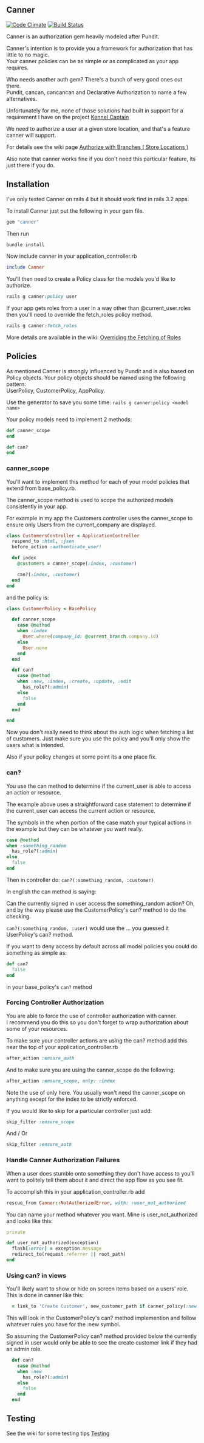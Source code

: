 ## Canner

[![Code Climate](https://codeclimate.com/github/jacklin10/canner/badges/gpa.svg)](https://codeclimate.com/github/jacklin10/canner)
[![Build Status](https://travis-ci.org/jacklin10/canner.svg?branch=master)](https://travis-ci.org/jacklin10/canner)

Canner is an authorization gem heavily modeled after Pundit.  

Canner's intention is to provide you a framework for authorization that has little to no magic.  
Your canner policies can be as simple or as complicated as your app requires.

Who needs another auth gem?  There's a bunch of very good ones out there.  
Pundit, cancan, cancancan and Declarative Authorization to name a few alternatives.  

Unfortunately for me, none of those solutions had built in support for a requirement I have on the
project [Kennel Captain](http://www.kennelcaptain.com)  

We need to authorize a user at a given store location, and that's a feature canner will support.

For details see the wiki page [Authorize with Branches ( Store Locations )](https://github.com/jacklin10/canner/wiki/Authorize-with-Branches)

Also note that canner works fine if you don't need this particular feature, its just there if you do.

## Installation

I've only tested Canner on rails 4 but it should work find in rails 3.2 apps.

To install Canner just put the following in your gem file.
``` ruby
gem "canner"
```

Then run

``` ruby
bundle install
```

Now include canner in your application_controller.rb

``` ruby
include Canner
```

You'll then need to create a Policy class for the models you'd like to authorize.

``` ruby
rails g canner:policy user
```

If your app gets roles from a user in a way other than @current_user.roles then you'll
need to override the fetch_roles policy method.

```ruby
rails g canner:fetch_roles
```

More details are available in the wiki: 
[Overriding the Fetching of Roles](https://github.com/jacklin10/canner/wiki/Feed-Roles)

## Policies

As mentioned Canner is strongly influenced by Pundit and is also based on Policy objects.
Your policy objects should be named using the following pattern:   
UserPolicy, CustomerPolicy, AppPolicy.

Use the generator to save you some time: 
``` rails g canner:policy <model name> ```

Your policy models need to implement 2 methods:
``` ruby
def canner_scope
end

def can?
end
```

### canner_scope

You'll want to implement this method for each of your model policies that extend from base_policy.rb.

The canner_scope method is used to scope the authorized models consistently in your app.

For example in my app the Customers controller uses the canner_scope to
ensure only Users from the current_company are displayed.

``` ruby
class CustomersController < ApplicationController
  respond_to :html, :json
  before_action :authenticate_user!

  def index
    @customers = canner_scope(:index, :customer)

    can?(:index, :customer)
  end
end
```

and the policy is:

``` ruby
class CustomerPolicy < BasePolicy

  def canner_scope
    case @method
    when :index
      User.where(company_id: @current_branch.company.id)
    else
      User.none
    end
  end

  def can?
    case @method
    when :new, :index, :create, :update, :edit
      has_role?(:admin)
    else
      false
    end
  end

end
```

Now you don't really need to think about the auth logic when fetching a list of customers.
Just make sure you use the policy and you'll only show the users what is intended.

Also if your policy changes at some point its a one place fix.

### can?

You use the can method to determine if the current_user is able to access an action or resource.

The example above uses a straightforward case statement to determine if the current_user can
access the current action or resource.

The symbols in the when portion of the case match your typical actions in the example but they
can be whatever you want really.

``` ruby
case @method
when :something_random
  has_role?(:admin)
else
  false
end
```
Then in controller do:
```can?(:something_random, :customer)```

In english the can method is saying:

Can the currently signed in user access the something_random action?  Oh, and by the way please
use the CustomerPolicy's can? method to do the checking.

`can?(:something_random, :user)` would use the ... you guessed it UserPolicy's can? method.

If you want to deny access by default across all model policies you could do something as simple as:

``` ruby
def can?
  false
end
```

in your base_policy's `can?` method

### Forcing Controller Authorization

You are able to force the use of controller authorization with canner.  
I recommend you do this so you don't forget to wrap authorization about some of your resources.

To make sure your controller actions are using the can? method add this near the top of your
application_controller.rb

``` ruby
after_action :ensure_auth
```

And to make sure you are using the canner_scope do the following:
``` ruby
after_action :ensure_scope, only: :index
```

Note the use of only here.  You usually won't need the canner_scope on anything except
for the index to be strictly enforced.

If you would like to skip for a particular controller just add:
``` ruby
skip_filter :ensure_scope
```
And / Or
``` ruby
skip_filter :ensure_auth
```

### Handle Canner Authorization Failures

When a user does stumble onto something they don't have access to you'll want to politely
tell them about it and direct the app flow as you see fit.

To accomplish this in your application_controller.rb add

``` ruby
rescue_from Canner::NotAuthorizedError, with: :user_not_authorized
```

You can name your method whatever you want.  Mine is user_not_authorized and looks like this:

``` ruby
private

def user_not_authorized(exception)
  flash[:error] = exception.message
  redirect_to(request.referrer || root_path)
end
```

### Using can? in views

You'll likely want to show or hide on screen items based on a users' role.
This is done in canner like this:

``` ruby
  = link_to 'Create Customer', new_customer_path if canner_policy(:new, :customer).can?
```

This will look in the CustomerPolicy's can? method implemention and follow whatever rules
you have for the :new symbol.

So assuming the CustomerPolicy can? method provided below the currently signed in user
would only be able to see the create customer link if they had an admin role.

``` ruby
  def can?
    case @method
    when :new
      has_role?(:admin)
    else
      false
    end
  end
```

## Testing

See the wiki for some testing tips
[Testing](https://github.com/jacklin10/canner/wiki/Testing)
